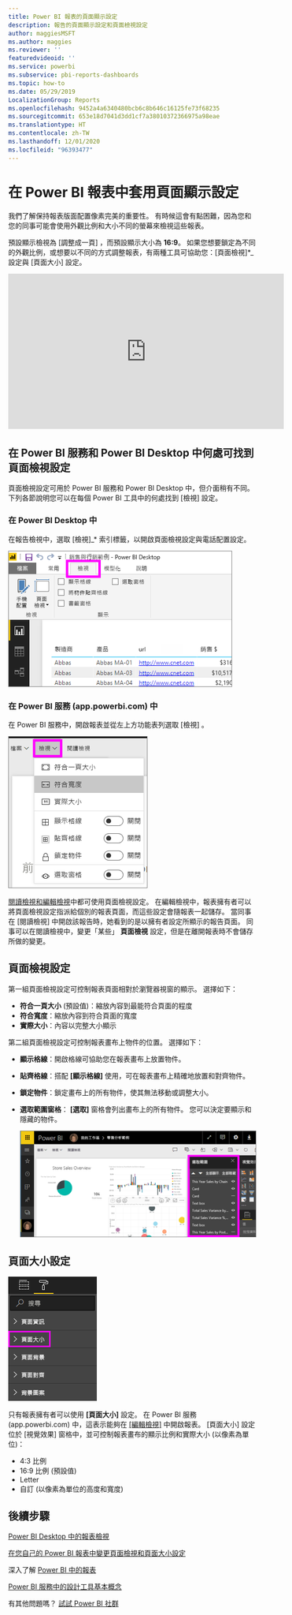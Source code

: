 ```yaml
---
title: Power BI 報表的頁面顯示設定
description: 報告的頁面顯示設定和頁面檢視設定
author: maggiesMSFT
ms.author: maggies
ms.reviewer: ''
featuredvideoid: ''
ms.service: powerbi
ms.subservice: pbi-reports-dashboards
ms.topic: how-to
ms.date: 05/29/2019
LocalizationGroup: Reports
ms.openlocfilehash: 9452a4a6340480bcb6c8b646c16125fe73f68235
ms.sourcegitcommit: 653e18d7041d3dd1cf7a38010372366975a98eae
ms.translationtype: HT
ms.contentlocale: zh-TW
ms.lasthandoff: 12/01/2020
ms.locfileid: "96393477"
---
```

# <a name="apply-page-display-settings-in-a-power-bi-report"></a>在 Power BI 報表中套用頁面顯示設定
我們了解保持報表版面配置像素完美的重要性。 有時候這會有點困難，因為您和您的同事可能會使用外觀比例和大小不同的螢幕來檢視這些報表。 

預設顯示檢視為 [調整成一頁]  ，而預設顯示大小為 **16:9**。 如果您想要鎖定為不同的外觀比例，或想要以不同的方式調整報表，有兩種工具可協助您：[頁面檢視]*_ 設定與 [頁面大小] 設定。


<iframe width="560" height="315" src="https://www.youtube.com/embed/5tg-OXzxe2g" frameborder="0" allowfullscreen></iframe>


## <a name="where-to-find-page-view-settings-in-the-power-bi-service-and-power-bi-desktop"></a>在 Power BI 服務和 Power BI Desktop 中何處可找到頁面檢視設定
頁面檢視設定可用於 Power BI 服務和 Power BI Desktop 中，但介面稍有不同。 下列各節說明您可以在每個 Power BI 工具中的何處找到 [檢視] 設定。

### <a name="in-power-bi-desktop"></a>在 Power BI Desktop 中
在報告檢視中，選取 [檢視]_* 索引標籤，以開啟頁面檢視設定與電話配置設定。

  ![Desktop 頁面檢視設定](media/power-bi-report-display-settings/power-bi-desktop-view-settings.png)

### <a name="in-the-power-bi-service-apppowerbicom"></a>在 Power BI 服務 (app.powerbi.com) 中
在 Power BI 服務中，開啟報表並從左上方功能表列選取 [檢視]  。

![服務頁面檢視設定](media/power-bi-report-display-settings/power-bi-change-page-view.png)

[閱讀檢視和編輯檢視](../consumer/end-user-reading-view.md)中都可使用頁面檢視設定。 在編輯檢視中，報表擁有者可以將頁面檢視設定指派給個別的報表頁面，而這些設定會隨報表一起儲存。 當同事在 [閱讀檢視] 中開啟該報告時，她看到的是以擁有者設定所顯示的報告頁面。 同事可以在閱讀檢視中，變更「某些」  **頁面檢視** 設定，但是在離開報表時不會儲存所做的變更。

## <a name="page-view-settings"></a>頁面檢視設定
第一組頁面檢視設定可控制報表頁面相對於瀏覽器視窗的顯示。 選擇如下：

* **符合一頁大小** (預設值)：縮放內容到最能符合頁面的程度
* **符合寬度**：縮放內容到符合頁面的寬度
* **實際大小**：內容以完整大小顯示

第二組頁面檢視設定可控制報表畫布上物件的位置。 選擇如下：

* **顯示格線**：開啟格線可協助您在報表畫布上放置物件。
* **貼齊格線**：搭配 **[顯示格線]** 使用，可在報表畫布上精確地放置和對齊物件。 
* **鎖定物件**：鎖定畫布上的所有物件，使其無法移動或調整大小。
* **選取範圍窗格**： **[選取]** 窗格會列出畫布上的所有物件。 您可以決定要顯示和隱藏的物件。

    ![選取窗格](media/power-bi-report-display-settings/power-bi-selection-pane.png)



## <a name="page-size-settings"></a>頁面大小設定
![變更 [頁面大小] 設定](media/power-bi-report-display-settings/power-bi-page-size.png)

只有報表擁有者可以使用 **[頁面大小]** 設定。 在 Power BI 服務 (app.powerbi.com) 中，這表示能夠在 [[編輯檢視]](../consumer/end-user-reading-view.md) 中開啟報表。 [頁面大小]  設定位於 [視覺效果]  窗格中，並可控制報表畫布的顯示比例和實際大小 (以像素為單位)：   

* 4:3 比例
* 16:9 比例 (預設值)
* Letter
* 自訂 (以像素為單位的高度和寬度)

## <a name="next-steps"></a>後續步驟
[Power BI Desktop 中的報表檢視](desktop-report-view.md)

[在您自己的 Power BI 報表中變更頁面檢視和頁面大小設定](../consumer/end-user-report-view.md)

深入了解 [Power BI 中的報表](../consumer/end-user-reports.md)

[Power BI 服務中的設計工具基本概念](../fundamentals/service-basic-concepts.md)

有其他問題嗎？ [試試 Power BI 社群](https://community.powerbi.com/)

